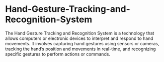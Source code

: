# Hand-Gesture-Tracking-and-Recognition-System
The Hand Gesture Tracking and Recognition System is a technology that allows computers or electronic devices to interpret and respond to hand movements. It involves capturing hand gestures using sensors or cameras, tracking the hand’s position and movements in real-time, and recognizing specific gestures to perform actions or commands.
